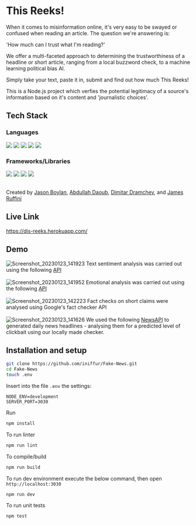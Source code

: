 # This Reeks!

When it comes to misinformation online, it's very easy to be swayed or confused when reading an article. The question we're answering is:

'How much can I trust what I'm reading?'

We offer a multi-faceted approach to determining the trustworthiness of a headline or short article, ranging from a local buzzword check, to a machine learning political bias AI.

Simply take your text, paste it in, submit and find out how much This Reeks!

This is a Node.js project which verfies the potential legitimacy of a source's information based on it's content and 'journalistic choices'.

## Tech Stack

### Languages

<div align="left">
  <img src="https://img.shields.io/badge/javascript-%23323330.svg?style=for-the-badge&logo=javascript&logoColor=%23F7DF1E"/>
  <img src="https://img.shields.io/badge/TypeScript-007ACC?style=for-the-badge&logo=typescript&logoColor=white"/>
    <img src="https://img.shields.io/badge/node.js-6DA55F?style=for-the-badge&logo=node.js&logoColor=white"/> 
    <img src="https://img.shields.io/badge/html5-%23E34F26.svg?style=for-the-badge&logo=html5&logoColor=white"/>
  <img src="https://img.shields.io/badge/css3-%231572B6.svg?style=for-the-badge&logo=css3&logoColor=white"/>
    </div>

### Frameworks/Libraries

<div align="left">
  <img src="https://img.shields.io/badge/express.js-%23404d59.svg?style=for-the-badge&logo=express&logoColor=%2361DAFB"/>
    <img src="https://img.shields.io/static/v1?style=for-the-badge&message=Bootstrap&color=7952B3&logo=Bootstrap&logoColor=FFFFFF&label="/>
      <img src="https://img.shields.io/badge/-jest-%23C21325?style=for-the-badge&logo=jest&logoColor=white"/>
  <img src="https://img.shields.io/badge/-cypress-%23E5E5E5?style=for-the-badge&logo=cypress&logoColor=058a5e"/>
  
  </div>
  </br>

Created by
[Jason Boylan](https://github.com/Vanboylan),
[Abdullah Daoub](https://github.com/adaoub),
[Dimitar Dramchev](https://github.com/ddrmv), and
[James Ruffini](https://github.com/iniffur)
<br>
## Live Link

https://dis-reeks.herokuapp.com/
<br>
## Demo
![Screenshot_20230123_141923](https://user-images.githubusercontent.com/34510364/214071342-3354b528-abfe-4a88-a55f-1acf1fa5094b.png)
Text sentiment analysis was carried out using the following [API](https://rapidapi.com/gaurmanojkumar530/api/text-analysis12)
<br><br>
![Screenshot_20230123_141952](https://user-images.githubusercontent.com/34510364/214071351-6587de09-db8c-4186-bd5d-15f724958437.png)
Emotional analysis was carried out using the following [API](https://rapidapi.com/KarstenT/api/emodex-emotions-analysis/)
<br><br>
![Screenshot_20230123_142223](https://user-images.githubusercontent.com/34510364/214071357-22b10a5d-a638-43d4-809d-fa0be656ed28.png)
Fact checks on short claims were analysed using Google's fact checker API
<br><br>
![Screenshot_20230123_141626](https://user-images.githubusercontent.com/34510364/214071321-7a78b7b0-36b6-4634-828e-0b54373dba42.png)
We used the following [NewsAPI](https://newsapi.org/) to generated daily news headlines - analysing them for a predicted level of clickbait using our locally made checker.
<br>

## Installation and setup

```bash
git clone https://github.com/iniffur/Fake-News.git
cd Fake-News
touch .env
```

Insert into the file `.env` the settings:

```
NODE_ENV=development
SERVER_PORT=3030
```

Run

```bash
npm install
```

To run linter

```bash
npm run lint
```

To compile/build

```bash
npm run build
```

To run dev environment execute the below command, then open `http://localhost:3030`

```bash
npm run dev
```

To run unit tests

```bash
npm test
```
